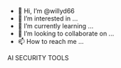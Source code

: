 - 👋 Hi, I’m @willyd66
- 👀 I’m interested in ...
- 🌱 I’m currently learning ...
- 💞️ I’m looking to collaborate on ...
- 📫 How to reach me ...

<!---
willyd66/willyd66 is a ✨ special ✨ repository because its `README.md` (this file) appears on your GitHub profile.
You can click the Preview link to take a look at your changes.
--->AI SECURITY TOOLS
